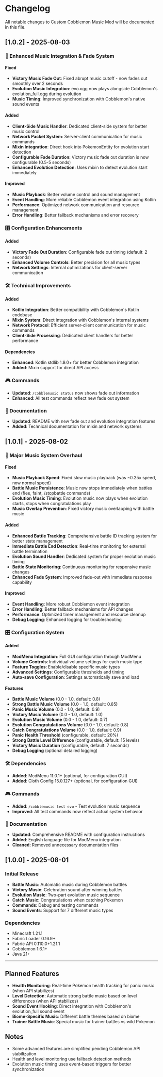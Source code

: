 # Changelog

All notable changes to Custom Cobblemon Music Mod will be documented in this file.

## [1.0.2] - 2025-08-03

### 🎵 Enhanced Music Integration & Fade System

#### Fixed
- **Victory Music Fade Out**: Fixed abrupt music cutoff - now fades out smoothly over 2 seconds
- **Evolution Music Integration**: evo.ogg now plays alongside Cobblemon's evolution_full.ogg during evolution
- **Music Timing**: Improved synchronization with Cobblemon's native sound events

#### Added
- **Client-Side Music Handler**: Dedicated client-side system for better music control
- **Network Packet System**: Server-client communication for music commands
- **Mixin Integration**: Direct hook into PokemonEntity for evolution start detection
- **Configurable Fade Duration**: Victory music fade out duration is now configurable (0.5-5 seconds)
- **Enhanced Evolution Detection**: Uses mixin to detect evolution start immediately

#### Improved
- **Music Playback**: Better volume control and sound management
- **Event Handling**: More reliable Cobblemon event integration using Kotlin
- **Performance**: Optimized network communication and resource management
- **Error Handling**: Better fallback mechanisms and error recovery

### 🎛️ Configuration Enhancements

#### Added
- **Victory Fade Out Duration**: Configurable fade out timing (default: 2 seconds)
- **Enhanced Volume Controls**: Better precision for all music types
- **Network Settings**: Internal optimizations for client-server communication

### 🛠️ Technical Improvements

#### Added
- **Kotlin Integration**: Better compatibility with Cobblemon's Kotlin codebase
- **Mixin System**: Direct integration with Cobblemon's internal systems
- **Network Protocol**: Efficient server-client communication for music commands
- **Client-Side Processing**: Dedicated client handlers for better performance

#### Dependencies
- **Enhanced**: Kotlin stdlib 1.9.0+ for better Cobblemon integration
- **Added**: Mixin support for direct API access

### 🎮 Commands
- **Updated**: `/cobblemusic status` now shows fade out information
- **Enhanced**: All test commands reflect new fade out system

### 📝 Documentation
- **Updated**: README with new fade out and evolution integration features
- **Added**: Technical documentation for mixin and network systems

## [1.0.1] - 2025-08-02

### 🎵 Major Music System Overhaul

#### Fixed
- **Music Playback Speed**: Fixed slow music playback (was ~0.25x speed, now normal speed)
- **Battle Music Persistence**: Music now stops immediately when battles end (flee, faint, /stopbattle commands)
- **Evolution Music Timing**: Evolution music now plays when evolution starts, stops when congratulations play
- **Music Overlap Prevention**: Fixed victory music overlapping with battle music

#### Added
- **Enhanced Battle Tracking**: Comprehensive battle ID tracking system for better state management
- **Immediate Battle End Detection**: Real-time monitoring for external battle termination
- **Evolution Sound Handler**: Dedicated system for proper evolution music timing
- **Battle State Monitoring**: Continuous monitoring for responsive music changes
- **Enhanced Fade System**: Improved fade-out with immediate response capability

#### Improved
- **Event Handling**: More robust Cobblemon event integration
- **Error Handling**: Better fallback mechanisms for API changes
- **Performance**: Optimized timer management and resource cleanup
- **Debug Logging**: Enhanced logging for troubleshooting

### 🎛️ Configuration System

#### Added
- **ModMenu Integration**: Full GUI configuration through ModMenu
- **Volume Controls**: Individual volume settings for each music type
- **Feature Toggles**: Enable/disable specific music types
- **Advanced Settings**: Configurable thresholds and timing
- **Auto-save Configuration**: Settings automatically save and load

#### Features
- **Battle Music Volume** (0.0 - 1.0, default: 0.8)
- **Strong Battle Music Volume** (0.0 - 1.0, default: 0.85)
- **Panic Music Volume** (0.0 - 1.0, default: 0.9)
- **Victory Music Volume** (0.0 - 1.0, default: 1.0)
- **Evolution Music Volume** (0.0 - 1.0, default: 0.7)
- **Evolution Congratulations Volume** (0.0 - 1.0, default: 0.8)
- **Catch Congratulations Volume** (0.0 - 1.0, default: 0.9)
- **Panic Health Threshold** (configurable, default: 20%)
- **Strong Battle Level Difference** (configurable, default: 15 levels)
- **Victory Music Duration** (configurable, default: 7 seconds)
- **Debug Logging** (optional detailed logging)

### 🛠️ Dependencies
- **Added**: ModMenu 11.0.1+ (optional, for configuration GUI)
- **Added**: Cloth Config 15.0.127+ (optional, for configuration GUI)

### 🎮 Commands
- **Added**: `/cobblemusic test evo` - Test evolution music sequence
- **Improved**: All test commands now reflect actual system behavior

### 📝 Documentation
- **Updated**: Comprehensive README with configuration instructions
- **Added**: English language file for ModMenu integration
- **Cleaned**: Removed unnecessary documentation files

## [1.0.0] - 2025-08-01

### Initial Release
- **Battle Music**: Automatic music during Cobblemon battles
- **Victory Music**: Celebration sound after winning battles  
- **Evolution Music**: Two-part evolution music sequence
- **Catch Music**: Congratulations when catching Pokemon
- **Commands**: Debug and testing commands
- **Sound Events**: Support for 7 different music types

### Dependencies
- Minecraft 1.21.1
- Fabric Loader 0.16.9+
- Fabric API 0.110.0+1.21.1
- Cobblemon 1.6.1+
- Java 21+

---

## Planned Features
- **Health Monitoring**: Real-time Pokemon health tracking for panic music (when API stabilizes)
- **Level Detection**: Automatic strong battle music based on level differences (when API stabilizes)
- **Sound Event Hooking**: Direct integration with Cobblemon's evolution_full sound event
- **Biome-Specific Music**: Different battle themes based on biome
- **Trainer Battle Music**: Special music for trainer battles vs wild Pokemon

## Notes
- Some advanced features are simplified pending Cobblemon API stabilization
- Health and level monitoring use fallback detection methods
- Evolution music timing uses event-based triggers for better synchronization
